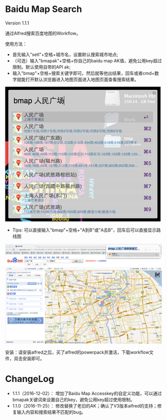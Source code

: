 Baidu Map Search
==============
Version 1.1.1

通过Alfred搜索百度地图的Workflow。

使用方法：
- 首先输入"setl"+空格+城市名，设置默认搜索城市地点;
- （可选）输入"bmapak"+空格+你自己的baidu map AK值，避免公用key超过限制。默认使用自带的API ak;
- 输入"bmap"+空格+搜索关键字即可。然后就等他出结果，回车或者cmd+数字就能打开默认浏览器进入地图页面进入地图页面查看搜索结果。

![bmap search](bmap-1.png)

- Tips: 可以直接输入"bmap"+空格+"A到B"或"A去B"，回车后可以直接显示路线图

![bmap search](bmap-2.png)
 

安装：请安装alfred之后，买了alfred的powerpack并激活，下载workflow文件，双击安装即可。 

ChangeLog
==============

- 1.1.1（2016-12-02）： 增加了Baidu Map Accesskey的自定义功能，可以通过bmapak关键词来设置自己的key，避免公用key超过使用限制。
- 1.1.0（2016-11-25）： 修改替换了老旧的AK；确认了V3版本alfred的支持；修复输入内容和搜索结果不匹配的bug。